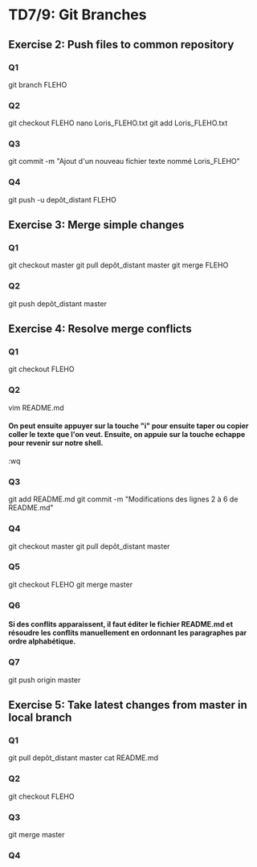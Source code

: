 # TD7/9: Git Branches
## Exercise 2: Push files to common repository
### Q1 
git branch FLEHO
### Q2
git checkout FLEHO
nano Loris_FLEHO.txt
git add Loris_FLEHO.txt
### Q3
git commit -m "Ajout d'un nouveau fichier texte nommé Loris_FLEHO"
### Q4
git push -u depôt_distant FLEHO

## Exercise 3: Merge simple changes
### Q1 
git checkout master
git pull depôt_distant master
git merge FLEHO
### Q2
git push depôt_distant master

## Exercise 4: Resolve merge conflicts
### Q1 
git checkout FLEHO
### Q2
vim README.md
#### On peut ensuite appuyer sur la touche "i" pour ensuite taper ou copier coller le texte que l'on veut. Ensuite, on appuie sur la touche echappe pour revenir sur notre shell.
:wq
### Q3
git add README.md
git commit -m "Modifications des lignes 2 à 6 de README.md"
### Q4
git checkout master
git pull depôt_distant master
### Q5
git checkout FLEHO
git merge master
### Q6
#### Si des conflits apparaissent, il faut éditer le fichier README.md et résoudre les conflits manuellement en ordonnant les paragraphes par ordre alphabétique.
### Q7
git push origin master

## Exercise 5: Take latest changes from master in local branch
### Q1
git pull depôt_distant master
cat README.md
### Q2
git checkout FLEHO
### Q3
git merge master
### Q4
